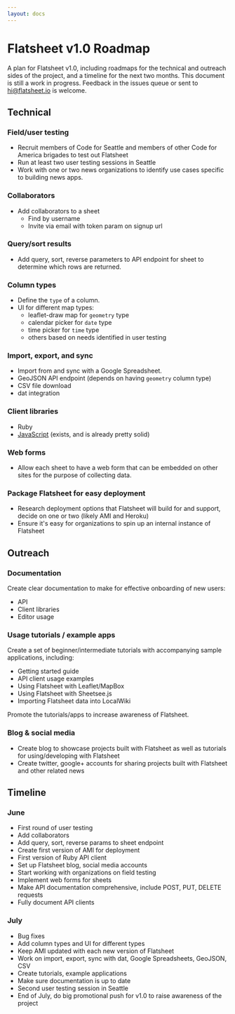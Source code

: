 ```yaml
---
layout: docs
---
```


# Flatsheet v1.0 Roadmap
A plan for Flatsheet v1.0, including roadmaps for the technical and outreach sides of the project, and a timeline for the next two months. This document is still a work in progress. Feedback in the issues queue or sent to hi@flatsheet.io is welcome. 

## Technical

### Field/user testing
- Recruit members of Code for Seattle and members of other Code for America brigades to test out Flatsheet
- Run at least two user testing sessions in Seattle
- Work with one or two news organizations to identify use cases specific to building news apps.

### Collaborators
- Add collaborators to a sheet
  - Find by username
  - Invite via email with token param on signup url

### Query/sort results
- Add query, sort, reverse parameters to API endpoint for sheet to determine which rows are returned.

### Column types
- Define the `type` of a column.
- UI for different map types:
  - leaflet-draw map for `geometry` type
  - calendar picker for `date` type
  - time picker for `time` type
  - others based on needs identified in user testing

### Import, export, and sync
- Import from and sync with a Google Spreadsheet.
- GeoJSON API endpoint (depends on having `geometry` column type)
- CSV file download
- dat integration

### Client libraries
- Ruby
- [JavaScript](http://github.com/flatsheet/flatsheet-javascript-client) (exists, and is already pretty solid)

### Web forms
- Allow each sheet to have a web form that can be embedded on other sites for the purpose of collecting data.

### Package Flatsheet for easy deployment
- Research deployment options that Flatsheet will build for and support, decide on one or two (likely AMI and Heroku)
- Ensure it's easy for organizations to spin up an internal instance of Flatsheet

## Outreach

### Documentation
Create clear documentation to make for effective onboarding of new users:
- API
- Client libraries
- Editor usage

### Usage tutorials / example apps
Create a set of beginner/intermediate tutorials with accompanying sample applications, including:
- Getting started guide
- API client usage examples
- Using Flatsheet with Leaflet/MapBox
- Using Flatsheet with Sheetsee.js
- Importing Flatsheet data into LocalWiki

Promote the tutorials/apps to increase awareness of Flatsheet.

### Blog & social media
- Create blog to showcase projects built with Flatsheet as well as tutorials for using/developing with Flatsheet
- Create twitter, google+ accounts for sharing projects built with Flatsheet and other related news


## Timeline

### June 
- First round of user testing
- Add collaborators
- Add query, sort, reverse params to sheet endpoint
- Create first version of AMI for deployment
- First version of Ruby API client
- Set up Flatsheet blog, social media accounts
- Start working with organizations on field testing
- Implement web forms for sheets
- Make API documentation comprehensive,  include POST, PUT, DELETE requests
- Fully document API clients

### July
- Bug fixes
- Add column types and UI for different types
- Keep AMI updated with each new version of Flatsheet
- Work on import, export, sync with dat, Google Spreadsheets, GeoJSON, CSV
- Create tutorials, example applications
- Make sure documentation is up to date
- Second user testing session in Seattle
- End of July, do big promotional push for v1.0 to raise awareness of the project
